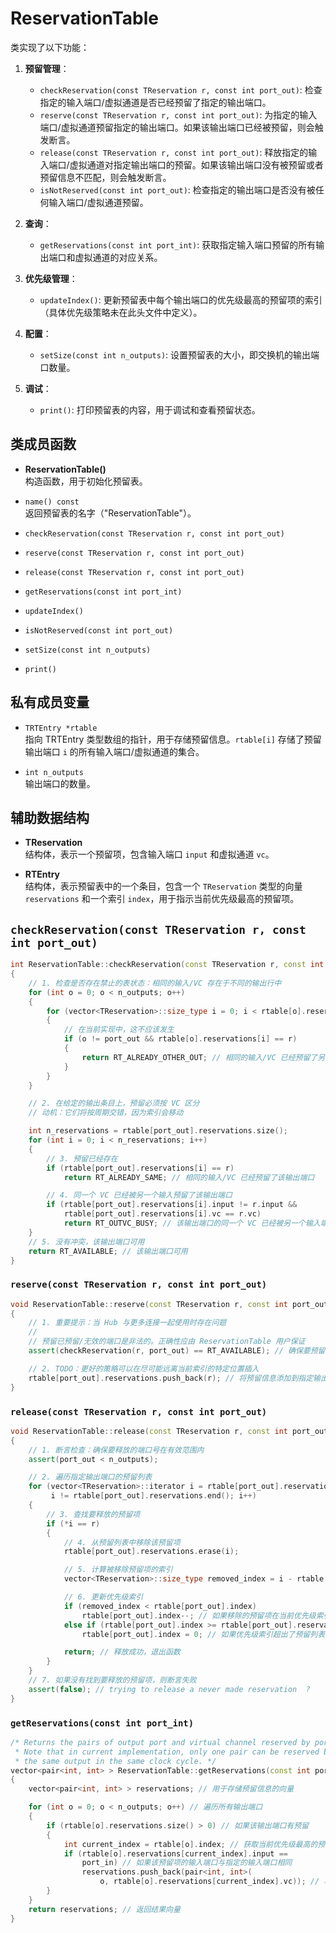 # ReservationTable

类实现了以下功能：

1. **预留管理**：
    - `checkReservation(const TReservation r, const int port_out)`: 检查指定的输入端口/虚拟通道是否已经预留了指定的输出端口。
    - `reserve(const TReservation r, const int port_out)`: 为指定的输入端口/虚拟通道预留指定的输出端口。如果该输出端口已经被预留，则会触发断言。
    - `release(const TReservation r, const int port_out)`: 释放指定的输入端口/虚拟通道对指定输出端口的预留。如果该输出端口没有被预留或者预留信息不匹配，则会触发断言。
    - `isNotReserved(const int port_out)`: 检查指定的输出端口是否没有被任何输入端口/虚拟通道预留。

2. **查询**：
    - `getReservations(const int port_int)`: 获取指定输入端口预留的所有输出端口和虚拟通道的对应关系。

3. **优先级管理**：
    - `updateIndex()`: 更新预留表中每个输出端口的优先级最高的预留项的索引（具体优先级策略未在此头文件中定义）。

4. **配置**：
    - `setSize(const int n_outputs)`: 设置预留表的大小，即交换机的输出端口数量。

5. **调试**：
    - `print()`: 打印预留表的内容，用于调试和查看预留状态。

## 类成员函数

- **ReservationTable()**  
  构造函数，用于初始化预留表。

- `name() const`  
  返回预留表的名字（"ReservationTable"）。

- `checkReservation(const TReservation r, const int port_out)`

- `reserve(const TReservation r, const int port_out)`

- `release(const TReservation r, const int port_out)`

- `getReservations(const int port_int)`

- `updateIndex()`

- `isNotReserved(const int port_out)`

- `setSize(const int n_outputs)`

- `print()`

## 私有成员变量

- `TRTEntry *rtable`  
  指向 TRTEntry 类型数组的指针，用于存储预留信息。`rtable[i]` 存储了预留输出端口 `i` 的所有输入端口/虚拟通道的集合。

- `int n_outputs`  
  输出端口的数量。

## 辅助数据结构

- **TReservation**  
  结构体，表示一个预留项，包含输入端口 `input` 和虚拟通道 `vc`。

- **RTEntry**  
  结构体，表示预留表中的一个条目，包含一个 `TReservation` 类型的向量 `reservations` 和一个索引 `index`，用于指示当前优先级最高的预留项。

## `checkReservation(const TReservation r, const int port_out)`
```cpp
int ReservationTable::checkReservation(const TReservation r, const int port_out)
{
    // 1. 检查是否存在禁止的表状态：相同的输入/VC 存在于不同的输出行中
    for (int o = 0; o < n_outputs; o++)
    {
        for (vector<TReservation>::size_type i = 0; i < rtable[o].reservations.size(); i++)
        {
            // 在当前实现中，这不应该发生
            if (o != port_out && rtable[o].reservations[i] == r)
            {
                return RT_ALREADY_OTHER_OUT; // 相同的输入/VC 已经预留了另一个输出端口
            }
        }
    }

    // 2. 在给定的输出条目上，预留必须按 VC 区分
    // 动机：它们将按周期交错，因为索引会移动

    int n_reservations = rtable[port_out].reservations.size();
    for (int i = 0; i < n_reservations; i++)
    {
        // 3. 预留已经存在
        if (rtable[port_out].reservations[i] == r)
            return RT_ALREADY_SAME; // 相同的输入/VC 已经预留了该输出端口

        // 4. 同一个 VC 已经被另一个输入预留了该输出端口
        if (rtable[port_out].reservations[i].input != r.input &&
            rtable[port_out].reservations[i].vc == r.vc)
            return RT_OUTVC_BUSY; // 该输出端口的同一个 VC 已经被另一个输入端口预留
    }
    // 5. 没有冲突，该输出端口可用
    return RT_AVAILABLE; // 该输出端口可用
}
```

### `reserve(const TReservation r, const int port_out)`
```cpp
void ReservationTable::reserve(const TReservation r, const int port_out)
{
    // 1. 重要提示：当 Hub 与更多连接一起使用时存在问题
    //
    // 预留已预留/无效的端口是非法的。正确性应由 ReservationTable 用户保证
    assert(checkReservation(r, port_out) == RT_AVAILABLE); // 确保要预留的端口可用

    // 2. TODO：更好的策略可以在尽可能远离当前索引的特定位置插入
    rtable[port_out].reservations.push_back(r); // 将预留信息添加到指定输出端口的预留列表中
}
```

### `release(const TReservation r, const int port_out)`
```cpp
void ReservationTable::release(const TReservation r, const int port_out)
{
    // 1. 断言检查：确保要释放的端口号在有效范围内
    assert(port_out < n_outputs);

    // 2. 遍历指定输出端口的预留列表
    for (vector<TReservation>::iterator i = rtable[port_out].reservations.begin();
         i != rtable[port_out].reservations.end(); i++)
    {
        // 3. 查找要释放的预留项
        if (*i == r)
        {
            // 4. 从预留列表中移除该预留项
            rtable[port_out].reservations.erase(i);

            // 5. 计算被移除预留项的索引
            vector<TReservation>::size_type removed_index = i - rtable[port_out].reservations.begin();

            // 6. 更新优先级索引
            if (removed_index < rtable[port_out].index)
                rtable[port_out].index--; // 如果移除的预留项在当前优先级索引之前，则减小优先级索引
            else if (rtable[port_out].index >= rtable[port_out].reservations.size())
                rtable[port_out].index = 0; // 如果优先级索引超出了预留列表的范围，则重置为 0

            return; // 释放成功，退出函数
        }
    }
    // 7. 如果没有找到要释放的预留项，则断言失败
    assert(false); // trying to release a never made reservation  ?
}
```

### `getReservations(const int port_int)`
```cpp
/* Returns the pairs of output port and virtual channel reserved by port_in
 * Note that in current implementation, only one pair can be reserved by
 * the same output in the same clock cycle. */
vector<pair<int, int> > ReservationTable::getReservations(const int port_in)
{
    vector<pair<int, int> > reservations; // 用于存储预留信息的向量

    for (int o = 0; o < n_outputs; o++) // 遍历所有输出端口
    {
        if (rtable[o].reservations.size() > 0) // 如果该输出端口有预留
        {
            int current_index = rtable[o].index; // 获取当前优先级最高的预留项的索引
            if (rtable[o].reservations[current_index].input ==
                port_in) // 如果该预留项的输入端口与指定的输入端口相同
                reservations.push_back(pair<int, int>(
                    o, rtable[o].reservations[current_index].vc)); // 将输出端口和虚拟通道添加到结果向量中
        }
    }
    return reservations; // 返回结果向量
}
```
